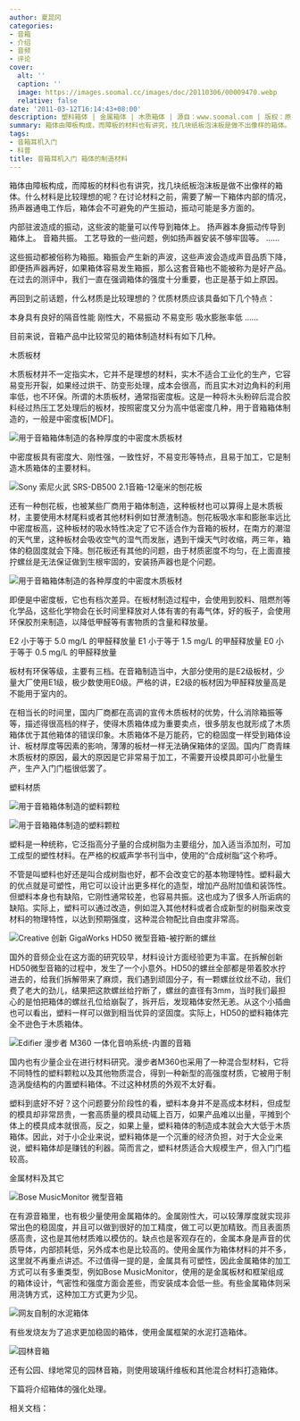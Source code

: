 ```yaml
---
author: 夏昆冈
categories:
- 音箱
- 介绍
- 音频
- 评论
cover:
  alt: ''
  caption: ''
  image: https://images.soomal.cc/images/doc/20110306/00009470.webp
  relative: false
date: '2011-03-12T16:14:43+08:00'
description: 塑料箱体 | 金属箱体 | 木质箱体 | 源自：www.soomal.com | 版权：原创 |  平均/总评分：09.37/356
summary: 箱体由障板构成，而障板的材料也有讲究，找几块纸板泡沫板是做不出像样的箱体。什么材料是比较理想的呢？在讨论材料之前，需要了解一下箱体内部的情况，扬声器通电工作后，箱体会不可避免的产生振动，振动可能是多方面的。
tags:
- 音箱耳机入门
- 科普
title: 音箱耳机入门 箱体的制造材料
---
```


箱体由障板构成，而障板的材料也有讲究，找几块纸板泡沫板是做不出像样的箱体。什么材料是比较理想的呢？在讨论材料之前，需要了解一下箱体内部的情况，扬声器通电工作后，箱体会不可避免的产生振动，振动可能是多方面的。



内部驻波造成的振动，这些波的能量可以传导到箱体上。
扬声器本身振动传导到箱体上。
音箱共振。
工艺导致的一些问题，例如扬声器安装不够牢固等。
……



这些振动都被俗称为箱振。箱振会产生新的声波，这些声波会造成声音品质下降，即便扬声器再好，如果箱体容易发生箱振，那么这套音箱也不能被称为是好产品。在过去的测评中，我们一直在强调箱体的强度十分重要，也正是基于如上原因。



再回到之前话题，什么材质是比较理想的？优质材质应该具备如下几个特点：



本身具有良好的隔音性能
刚性大，不易振动
不易变形
吸水膨胀率低
……



目前来说，音箱产品中比较常见的箱体制造材料有如下几种。



木质板材



木质板材并不一定指实木，它并不是理想的材料，实木不适合工业化的生产，它容易变形开裂，如果经过烘干、防变形处理，成本会很高，而且实木对边角料的利用率低，也不环保。所谓的木质板材，通常指密度板。这是一种将木头粉碎后混合胶料经过热压工艺处理后的板材，按照密度又分为高中低密度几种，用于音箱箱体制造的，一般是中密度板[MDF]。



![用于音箱箱体制造的各种厚度的中密度木质板材](https://images.soomal.cc/images/doc/20110306/00009470.webp)



中密度板具有密度大、刚性强，一致性好，不易变形等特点，且易于加工，它是制造木质箱体的主要材料。



![Sony 索尼火武 SRS-DB500 2.1音箱-12毫米的刨花板](https://images.soomal.cc/images/doc/20090720/00002360.webp)



还有一种刨花板，也被某些厂商用于箱体制造，这种板材也可以算得上是木质板材，主要使用木材尾料或者其他材料例如甘蔗渣制造。刨花板吸水率和膨胀率远比中密度板高，这种板材的吸水特性决定了它不适合作为音箱的板材，在南方的潮湿的天气里，这种板材会吸收空气的湿气而发胀，遇到干燥天气时收缩，两三年，箱体的稳固度就会下降。刨花板还有其他的问题，由于材质密度不均匀，在上面直接拧螺丝是无法保证做到生根牢固的，安装扬声器也是个问题。



![用于音箱箱体制造的各种厚度的中密度木质板材](https://images.soomal.cc/images/doc/20110306/00009471.webp)



即便是中密度板，它也有档次差异。在板材制造过程中，会使用到胶料、阻燃剂等化学品，这些化学物会在长时间里释放对人体有害的有毒气体，好的板子，会使用环保胶剂来制造，以降低甲醛等有害物质的含量和释放量。



E2 小于等于 5.0 mg/L 的甲醛释放量 
E1 小于等于 1.5 mg/L 的甲醛释放量 
E0 小于等于 0.5 mg/L 的甲醛释放量



板材有环保等级，主要有三档。在音箱制造当中，大部分使用的是E2级板材，少量大厂使用E1级，极少数使用E0级。严格的讲，E2级的板材因为甲醛释放量高是不能用于室内的。



在相当长的时间里，国内厂商都在高调的宣传木质板材的优势，什么消除箱振等等，描述得很高档的样子，使得木质箱体成为重要卖点，很多朋友也就形成了木质箱体优于其他箱体的错误印象。木质箱体不是万能药，它的稳固度一样受到箱体设计、板材厚度等因素的影响，薄薄的板材一样无法确保箱体的坚固。国内厂商青睐木质板材的原因，最大的原因是它非常易于加工，不需要开设模具即可小批量生产，生产入门门槛很低罢了。



塑料材质



![用于音箱箱体制造的塑料颗粒](https://images.soomal.cc/images/doc/20110306/00009472.webp)



![用于音箱箱体制造的塑料颗粒](https://images.soomal.cc/images/doc/20110306/00009473.webp)



塑料是一种统称，它泛指高分子量的合成树脂为主要组分，加入适当添加剂，可加工成型的塑性材料。在严格的权威声学书刊当中，使用的“合成树脂”这个称呼。



不管是叫塑料也好还是叫合成树脂也好，都不会改变它的基本物理特性。塑料最大的优点就是可塑性，用它可以设计出更多样化的造型，增加产品附加值和装饰性。但塑料本身也有缺陷，它刚性通常较差，也容易共振。这也成为了很多人所诟病的缺陷。实际上，塑料可以通过改造，例如混入其他材料或者合成新型的树脂来改变材料的物理特性，以达到预期强度，这种混合物配比自由度非常高。



![Creative 创新 GigaWorks HD50 微型音箱-被拧断的螺丝](https://images.soomal.cc/images/doc/20091214/00003369.webp)



国外的音频企业在这方面的研究较早，材料设计方面经验更为丰富。在拆解创新HD50微型音箱的过程中，发生了一个小意外。HD50的螺丝全部都是带着胶水拧进去的，给我们拆解带来了麻烦，我们遇到顽固分子，有一颗螺丝纹丝不动，我们费了老大的劲儿，结果把这款螺丝给拧断了，螺丝的直径有3mm，当时我们最担心的是怕把箱体的螺丝孔位给崩裂了，拆开后，发现箱体安然无恙。从这个小插曲也可以看出，塑料一样可以做到相当优异的坚固度。实际上，HD50的塑料箱体完全不逊色于木质箱体。



![Edifier 漫步者 M360 一体化音响系统-内置的音箱](https://images.soomal.cc/images/doc/20091208/00003328.webp)



国内也有少量企业在进行材料研究。漫步者M360也采用了一种混合型材料，它将不同特性的塑料颗粒以及其他物质混合，得到一种新型的高强度材质，它被用于制造涡旋结构的内置塑料箱体。不过这种材质的外观不太好看。



塑料到底好不好？这个问题要分阶段性的看，塑料本身并不是高成本材料，但成型的模具却非常昂贵，一套高质量的模具动辄上百万，如果产品难以出量，平摊到个体上的模具成本就很高，反之，如果上量，塑料箱体的制造成本就会大大低于木质箱体。因此，对于小企业来说，塑料箱体是一个沉重的经济负担，对于大企业来说，塑料箱体却是赚钱的利器。简而言之，塑料材质适合大规模生产，但入门门槛较高。



金属材料及其它



![Bose MusicMonitor 微型音箱](https://images.soomal.cc/images/doc/20091218/00003384.webp)



在有源音箱里，也有极少量使用金属箱体的。金属刚性大，可以较薄厚度就实现非常出色的稳固度，并且可以做到很好的加工精度，做工可以更加精致。而且表面质感高贵，这也是其他材质难以模仿的。缺点也是客观存在的，金属本身是声音的优质导体，内部损耗低，另外成本也是比较高的。使用金属作为箱体材料的并不多，这里就不再重点讲述。不过值得一提的是，金属具有可塑性，因此金属箱体的加工方式可以有多重类型，例如Bose MusicMonitor，使用的是金属板材和框架组成的箱体设计，气密性和强度方面会差些，而安装成本会低一些。有些金属箱体则采用浇铸方式，这种加工方式更为少见。



![网友自制的水泥箱体](https://images.soomal.cc/images/doc/20110306/00009474.webp)



有些发烧友为了追求更加稳固的箱体，使用金属框架的水泥打造箱体。



![园林音箱](https://images.soomal.cc/images/doc/20110306/00009475.webp)



还有公园、绿地常见的园林音箱，则使用玻璃纤维板和其他混合材料打造箱体。



下篇将介绍箱体的强化处理。



相关文档：